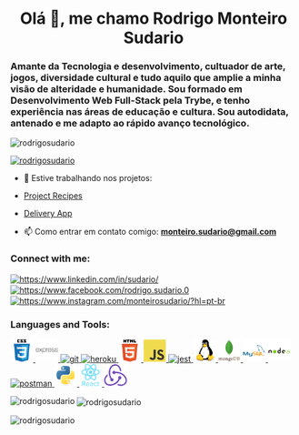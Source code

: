 <h1 align="center">Olá 👋, me chamo Rodrigo Monteiro Sudario</h1>
<h3>
  Amante da Tecnologia e desenvolvimento, cultuador de arte, jogos, diversidade cultural e tudo aquilo que amplie a minha visão de alteridade e humanidade.
 Sou formado em Desenvolvimento Web Full-Stack pela Trybe, e tenho experiência nas áreas de educação e cultura. Sou autodidata, antenado e me adapto ao rápido avanço tecnológico.
</h3>

<p align="left"> <img src="https://komarev.com/ghpvc/?username=rodrigosudario&label=Profile%20views&color=0e75b6&style=flat" alt="rodrigosudario" /> </p>

<p align="left"> <a href="https://github.com/ryo-ma/github-profile-trophy"><img src="https://github-profile-trophy.vercel.app/?username=rodrigosudario" alt="rodrigosudario" /></a> </p>

- 🔭 Estive trabalhando nos projetos:
- [Project Recipes](https://github.com/tryber/sd-07-project-recipes-app/tree/main-group-14)
- [Delivery App](https://github.com/tryber/sd-08-project-delivery-app/tree/main-group-13)

- 📫 Como entrar em contato comigo: **monteiro.sudario@gmail.com**

<h3 align="left">Connect with me:</h3>
<p align="left">
<a href="https://www.linkedin.com/in/sudario/" target="blank"><img align="center" src="https://cdn.jsdelivr.net/npm/simple-icons@3.0.1/icons/linkedin.svg" alt="https://www.linkedin.com/in/sudario/" height="30" width="40" /></a>
<a href="https://fb.com/https://www.facebook.com/rodrigo.sudario.0" target="blank"><img align="center" src="https://cdn.jsdelivr.net/npm/simple-icons@3.0.1/icons/facebook.svg" alt="https://www.facebook.com/rodrigo.sudario.0" height="30" width="40" /></a>
<a href="https://instagram.com/https://www.instagram.com/monteirosudario/?hl=pt-br" target="blank"><img align="center" src="https://cdn.jsdelivr.net/npm/simple-icons@3.0.1/icons/instagram.svg" alt="https://www.instagram.com/monteirosudario/?hl=pt-br" height="30" width="40" /></a>
</p>

<h3 align="left">Languages and Tools:</h3>
<p align="left"> <a href="https://www.w3schools.com/css/" target="_blank"> <img src="https://raw.githubusercontent.com/devicons/devicon/master/icons/css3/css3-original-wordmark.svg" alt="css3" width="40" height="40"/> </a> <a href="https://expressjs.com" target="_blank"> <img src="https://raw.githubusercontent.com/devicons/devicon/master/icons/express/express-original-wordmark.svg" alt="express" width="40" height="40"/> </a> <a href="https://git-scm.com/" target="_blank"> <img src="https://www.vectorlogo.zone/logos/git-scm/git-scm-icon.svg" alt="git" width="40" height="40"/> </a> <a href="https://heroku.com" target="_blank"> <img src="https://www.vectorlogo.zone/logos/heroku/heroku-icon.svg" alt="heroku" width="40" height="40"/> </a> <a href="https://www.w3.org/html/" target="_blank"> <img src="https://raw.githubusercontent.com/devicons/devicon/master/icons/html5/html5-original-wordmark.svg" alt="html5" width="40" height="40"/> </a> <a href="https://developer.mozilla.org/en-US/docs/Web/JavaScript" target="_blank"> <img src="https://raw.githubusercontent.com/devicons/devicon/master/icons/javascript/javascript-original.svg" alt="javascript" width="40" height="40"/> </a> <a href="https://jestjs.io" target="_blank"> <img src="https://www.vectorlogo.zone/logos/jestjsio/jestjsio-icon.svg" alt="jest" width="40" height="40"/> </a> <a href="https://www.linux.org/" target="_blank"> <img src="https://raw.githubusercontent.com/devicons/devicon/master/icons/linux/linux-original.svg" alt="linux" width="40" height="40"/> </a> <a href="https://www.mongodb.com/" target="_blank"> <img src="https://raw.githubusercontent.com/devicons/devicon/master/icons/mongodb/mongodb-original-wordmark.svg" alt="mongodb" width="40" height="40"/> </a> <a href="https://www.mysql.com/" target="_blank"> <img src="https://raw.githubusercontent.com/devicons/devicon/master/icons/mysql/mysql-original-wordmark.svg" alt="mysql" width="40" height="40"/> </a> <a href="https://nodejs.org" target="_blank"> <img src="https://raw.githubusercontent.com/devicons/devicon/master/icons/nodejs/nodejs-original-wordmark.svg" alt="nodejs" width="40" height="40"/> </a> <a href="https://postman.com" target="_blank"> <img src="https://www.vectorlogo.zone/logos/getpostman/getpostman-icon.svg" alt="postman" width="40" height="40"/> </a> <a href="https://www.python.org" target="_blank"> <img src="https://raw.githubusercontent.com/devicons/devicon/master/icons/python/python-original.svg" alt="python" width="40" height="40"/> </a> <a href="https://reactjs.org/" target="_blank"> <img src="https://raw.githubusercontent.com/devicons/devicon/master/icons/react/react-original-wordmark.svg" alt="react" width="40" height="40"/> </a> <a href="https://redux.js.org" target="_blank"> <img src="https://raw.githubusercontent.com/devicons/devicon/master/icons/redux/redux-original.svg" alt="redux" width="40" height="40"/> </a> </p>

<p><img align="left" src="https://github-readme-stats.vercel.app/api/top-langs?username=rodrigosudario&show_icons=true&locale=en&layout=compact" alt="rodrigosudario" /></p>

<p>&nbsp;<img align="center" src="https://github-readme-stats.vercel.app/api?username=rodrigosudario&show_icons=true&locale=en" alt="rodrigosudario" /></p>

<p><img align="center" src="https://github-readme-streak-stats.herokuapp.com/?user=rodrigosudario&" alt="rodrigosudario" /></p>

